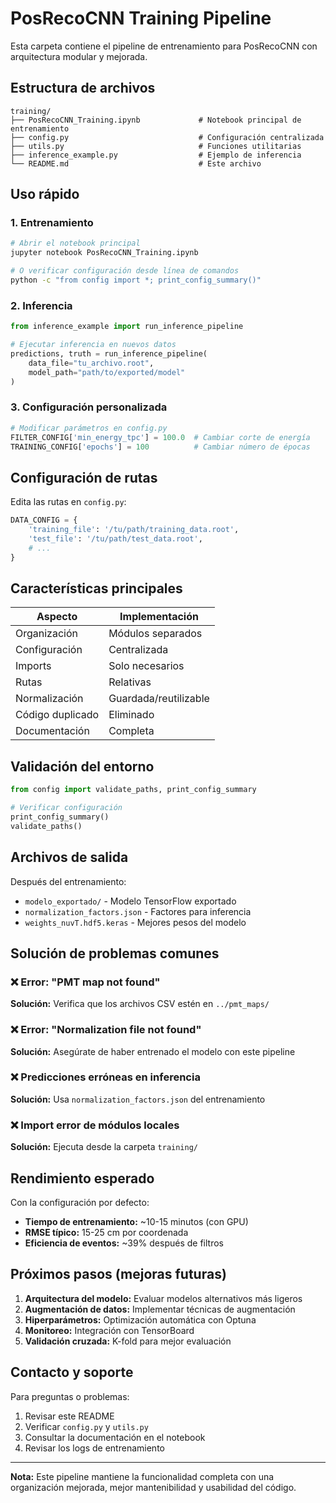 # PosRecoCNN Training Pipeline

Esta carpeta contiene el pipeline de entrenamiento para PosRecoCNN con arquitectura modular y mejorada.

## Estructura de archivos

```
training/
├── PosRecoCNN_Training.ipynb             # Notebook principal de entrenamiento
├── config.py                             # Configuración centralizada
├── utils.py                              # Funciones utilitarias
├── inference_example.py                  # Ejemplo de inferencia
└── README.md                             # Este archivo
```


## Uso rápido

### 1. Entrenamiento
```bash
# Abrir el notebook principal
jupyter notebook PosRecoCNN_Training.ipynb

# O verificar configuración desde línea de comandos
python -c "from config import *; print_config_summary()"
```

### 2. Inferencia
```python
from inference_example import run_inference_pipeline

# Ejecutar inferencia en nuevos datos
predictions, truth = run_inference_pipeline(
    data_file="tu_archivo.root",
    model_path="path/to/exported/model"
)
```

### 3. Configuración personalizada
```python
# Modificar parámetros en config.py
FILTER_CONFIG['min_energy_tpc'] = 100.0  # Cambiar corte de energía
TRAINING_CONFIG['epochs'] = 100          # Cambiar número de épocas
```

## Configuración de rutas

Edita las rutas en `config.py`:

```python
DATA_CONFIG = {
    'training_file': '/tu/path/training_data.root',
    'test_file': '/tu/path/test_data.root',
    # ...
}
```

## Características principales

| Aspecto | Implementación |
|---------|----------------|
| Organización | Módulos separados |
| Configuración | Centralizada |
| Imports | Solo necesarios |
| Rutas | Relativas |
| Normalización | Guardada/reutilizable |
| Código duplicado | Eliminado |
| Documentación | Completa |

## Validación del entorno

```python
from config import validate_paths, print_config_summary

# Verificar configuración
print_config_summary()
validate_paths()
```

## Archivos de salida

Después del entrenamiento:
- `modelo_exportado/` - Modelo TensorFlow exportado
- `normalization_factors.json` - Factores para inferencia
- `weights_nuvT.hdf5.keras` - Mejores pesos del modelo

## Solución de problemas comunes

### ❌ Error: "PMT map not found"
**Solución:** Verifica que los archivos CSV estén en `../pmt_maps/`

### ❌ Error: "Normalization file not found"
**Solución:** Asegúrate de haber entrenado el modelo con este pipeline

### ❌ Predicciones erróneas en inferencia
**Solución:** Usa `normalization_factors.json` del entrenamiento

### ❌ Import error de módulos locales
**Solución:** Ejecuta desde la carpeta `training/`

## Rendimiento esperado

Con la configuración por defecto:
- **Tiempo de entrenamiento:** ~10-15 minutos (con GPU)
- **RMSE típico:** 15-25 cm por coordenada
- **Eficiencia de eventos:** ~39% después de filtros

## Próximos pasos (mejoras futuras)

1. **Arquitectura del modelo:** Evaluar modelos alternativos más ligeros
2. **Augmentación de datos:** Implementar técnicas de augmentación
3. **Hiperparámetros:** Optimización automática con Optuna
4. **Monitoreo:** Integración con TensorBoard
5. **Validación cruzada:** K-fold para mejor evaluación

## Contacto y soporte

Para preguntas o problemas:
1. Revisar este README
2. Verificar `config.py` y `utils.py`
3. Consultar la documentación en el notebook
4. Revisar los logs de entrenamiento

---

**Nota:** Este pipeline mantiene la funcionalidad completa con una organización mejorada, mejor mantenibilidad y usabilidad del código.